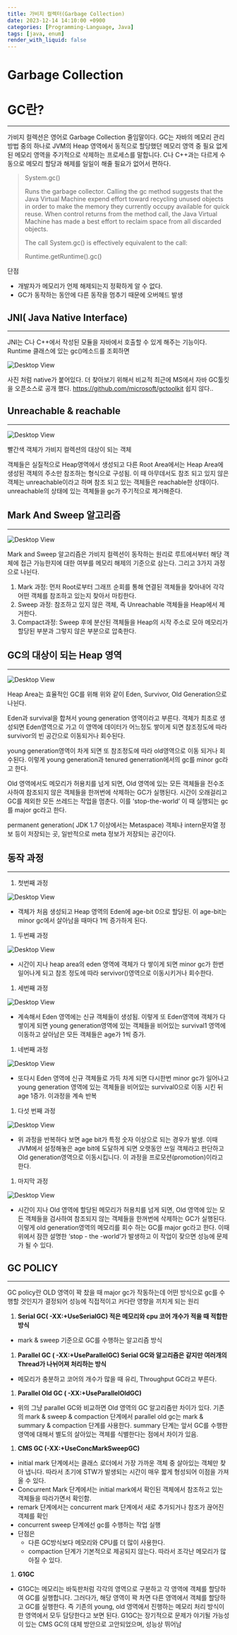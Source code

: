 ```yaml
---
title: 가비지 컬렉터(Garbage Collection)
date: 2023-12-14 14:10:00 +0900
categories: [Programming-Language, Java]
tags: [java, enum]
render_with_liquid: false
---
```


# Garbage Collection

# GC란?

---

가비지 컬렉션은 영어로 Garbage Collection 줄임말이다. GC는 자바의 메모리 관리 방법 중의 하나로 JVM의 Heap 영역에서 동적으로 할당했던 메모리 영역 중 필요 없게 된 메모리 영역을 주기적으로 삭제하는 프로세스를 말합니다. C나 C++과는 다르게 수동으로 메모리 할당과 해제를 일일이 해줄 필요가 없어서 편하다.

> System.gc()
> 
> 
> Runs the garbage collector.
> Calling the gc method suggests that the Java Virtual Machine expend effort toward recycling unused objects in order to make the memory they currently occupy available for quick reuse. When control returns from the method call, the Java Virtual Machine has made a best effort to reclaim space from all discarded objects.
> 
> The call System.gc() is effectively equivalent to the call:
> 
> Runtime.getRuntime().gc()
> 

단점

- 개발자가 메모리가 언제 해제되는지 정확하게 알 수 없다.
- GC가 동작하는 동안에 다른 동작을 멈추기 때문에 오버헤드 발생

## **JNI( Java Native Interface)**

---

JNI는 C나 C++에서 작성된 모듈을 자바에서 호출할 수 있게 해주는 기능이다. Runtime 클래스에 있는 gc()메소드를 조회하면

![Desktop View](/assets/img/Programming-Language/Java/Garbage-Collection/1.png)

사진 처럼 native가 붙어있다. 더 찾아보기 위해서 비교적 최근에 MS에서 자바 GC툴킷을 오픈소스로 공개 했다. https://github.com/microsoft/gctoolkit 쉽지 않다..

## **Unreachable & reachable**

---

![Desktop View](/assets/img/Programming-Language/Java/Garbage-Collection/2.png)

빨간색 객체가 가비지 컬렉션의 대상이 되는 객체

객체들은 실질적으로 Heap영역에서 생성되고 다른 Root Area에서는 Heap Area에 생성된 객체의 주소만 참조하는 형식으로 구성됨. 이 때 아무데서도 참조 되고 있지 않은 객체는 unreachable이라고 하며 참조 되고 있는 객체들은 reachable한 상태이다. unreachable의 상태에 있는 객체들을 gc가 주기적으로 제거해준다.

## **Mark And Sweep 알고리즘**

---

![Desktop View](/assets/img/Programming-Language/Java/Garbage-Collection/3.png)

Mark and Sweep 알고리즘은 가비지 컬렉션이 동작하는 원리로 루트에서부터 해당 객체에 접근 가능한지에 대한 여부를 메모리 해제의 기준으로 삼는다. 그리고 3가지 과정으로 나뉜다.

1. Mark 과정: 먼저 Root로부터 그래프 순회를 통해 연결된 객체들을 찾아내어 각각 어떤 객체를 참조하고 있는지 찾아서 마킹한다.
2. Sweep 과정: 참조하고 있지 않은 객체, 즉 Unreachable 객체들을 Heap에서 제거한다.
3. Compact과정: Sweep 후에 분산된 객체들을 Heap의 시작 주소로 모아 메모리가 할당된 부분과 그렇지 않은 부분으로 압축한다.

## **GC의 대상이 되는 Heap 영역**

---

![Desktop View](/assets/img/Programming-Language/Java/Garbage-Collection/4.png)

Heap Area는 효율적인 GC를 위해 위와 같이 Eden, Survivor, Old Generation으로 나뉜다.

Eden과 survival을 합쳐서 young generation 영역이라고 부른다. 객체가 최초로 생성되면 Eden영역으로 가고 이 영역에 데이터가 어느정도 쌓이게 되면 참조정도에 따라 survivor의 빈 공간으로 이동되거나 회수된다.

young generation영역이 차게 되면 또 참조정도에 따라 old영역으로 이동 되거나 회수된다. 이렇게 young generation과 tenured generration에서의 gc를 minor gc라고 한다.

Old 영역에서도 메모리가 허용치를 넘게 되면, Old 영역에 있는 모든 객체들을 전수조사하여 참조되지 않은 객체들을 한꺼번에 삭제하는 GC가 실행된다. 시간이 오래걸리고 GC를 제외한 모든 쓰레드는 작업을 멈춘다. 이를 ‘stop-the-world’ 이 때 실행되는 gc 를 major gc라고 한다.

permanent generation( JDK 1.7 이상에서는 Metaspace) 객체나 intern문자열 정보 등이 저장되는 곳, 일반적으로 meta 정보가 저장되는 공간이다.

## **동작 과정**

---

1. 첫번째 과정

![Desktop View](/assets/img/Programming-Language/Java/Garbage-Collection/5.png)

- 객체가 처음 생성되고 Heap 영역의 Eden에 age-bit 0으로 할당된. 이 age-bit는 minor gc에서 살아남을 때마다 1씩 증가하게 된다.

1. 두번째 과정

![Desktop View](/assets/img/Programming-Language/Java/Garbage-Collection/6.png)

- 시간이 지나 heap area의 eden 영역에 객체가 다 쌓이게 되면 minor gc가 한번 일어나게 되고 참조 정도에 따라 servivor()영역으로 이동시키거나 회수한다.

1. 세번째 과정

![Desktop View](/assets/img/Programming-Language/Java/Garbage-Collection/7.png)

- 계속해서 Eden 영역에는 신규 객체들이 생성됨. 이렇게 또 Eden영역에 객체가 다 쌓이게 되면 young generation영역에 있는 객체들을 비어있는 survival1 영역에 이동하고 살아남은 모든 객체들은 age가 1씩 증가.

1. 네번째 과정

![Desktop View](/assets/img/Programming-Language/Java/Garbage-Collection/8.png)

- 또다시 Eden 영역에 신규 객체들로 가득 차게 되면 다시한번 minor gc가 일어나고 young generation 영역에 있는 객체들을 비어있는 survival0으로 이동 시킨 뒤 age 1증가. 이과정을 계속 반복

1. 다섯 번째 과정

![Desktop View](/assets/img/Programming-Language/Java/Garbage-Collectionp/9.png)

- 위 과정을 반복하다 보면 age bit가 특정 숫자 이상으로 되는 경우가 발생. 이때 JVM에서 설정해놓은 age bit에 도달하게 되면 오랫동안 쓰일 객체라고 판단하고 Old generation영역으로 이동시킵니다. 이 과정을 프로모션(promotion)이라고 한다.

1. 마지막 과정

![Desktop View](/assets/img/Programming-Language/Java/Garbage-Collection/10.png)

- 시간이 지나 Old 영역에 할당된 메모리가 허용치를 넘게 되면, Old 영역에 있는 모든 객체들을 검사하여 참조되지 않는 객체들을 한꺼번에 삭제하는 GC가 실행된다. 이렇게 old generation영역의 메모리를 회수 하는 GC를 major gc라고 한다. 이때 위에서 잠깐 설명한 ‘stop - the -world’가 발생하고 이 작업이 잦으면 성능에 문제가 될 수 있다.

## **GC POLICY**

---

GC policy란 OLD 영역이 꽉 찼을 때 major gc가 작동하는데 어떤 방식으로 gc를 수행할 것인지가 결정되어 성능에 직접적이고 커다란 영향을 끼치게 되는 원리

1. **Serial GC( -XX:+UseSerialGC) 적은 메모리와 cpu 코어 개수가 적을 때 적합한 방식**
- mark & sweep 기준으로 GC를 수행하는 알고리즘 방식

1. **Parallel GC ( -XX:+UseParallelGC) Serial GC와 알고리즘은 같지만 여러개의 Thread가 나뉘어져 처리하는 방식**
- 메모리가 충분하고 코어의 개수가 많을 때 유리, Throughput GC라고 부른다.

1. **Parallel Old GC ( -XX:+UseParallelOldGC)**
- 위의 그냥 parallel GC와 비교하면 Old 영역의 GC 알고리즘만 차이가 있다. 기존의 mark & sweep & compaction 단계에서 parallel old gc는 mark & summary & compaction 단계를 사용한다. summary 단계는 앞서 GC를 수행한 영역에 대해서 별도의 살아있는 객체를 식별한다는 점에서 차이가 있음.

1. **CMS GC (-XX:+UseConcMarkSweepGC)**
- initial mark 단계에서는 클래스 로더에서 가장 가까운 객체 중 살아있는 객체만 찾아 냅니다. 따라서 초기에 STW가 발생되는 시간이 매우 짧게 형성되어 이점을 가져올 수 있다.
- Concurrent Mark 단계에서는 initial mark에서 확인된 객체에서 참조하고 있는 객체들을 따라가면서 확인함.
- remark 단계에서는 concurrent mark 단계에서 새로 추가되거나 참조가 끊어진 객체를 확인
- concurrent sweep 단계에선 gc를 수행하는 작업 실행
- 단점은
    - 다른 GC방식보다 메모리와 CPU를 더 많이 사용한다.
    - compaction 단계가 기본적으로 제공되지 않는다. 따라서 조각난 메모리가 많아질 수 있다.

1. **G1GC**
- G1GC는 메모리는 바둑판처럼 각각의 영역으로 구분하고 각 영역에 객체를 할당하여 GC를 실행합니다. 그러다가, 해당 영역이 꽉 차면 다른 영역에서 객체를 할당하고 GC를 실행한다. 즉 기존의 young, old 영역에서 진행하는 메모리 처리 방식이 한 영역에서 모두 담당한다고 보면 된다. G1GC는 장기적으로 문제가 야기될 가능성이 있는 CMS GC의 대체 방안으로 고안되었으며, 성능상 뛰어남